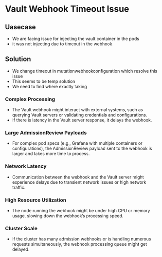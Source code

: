 # Vault Webhook Timeout Issue

## Uasecase

- We are facing issue for injecting the vault container in the pods
- it was not injecting due to timeout in the webhook

## Solution

- We change timeout in mutationwebhookconfiguration which resolve this issue
- This seems to be temp solution
- We need to find where exactly taking

### Complex Processing

- The Vault webhook might interact with external systems, such as querying Vault servers or validating credentials and configurations.
- If there is latency in the Vault server response, it delays the webhook.

### Large AdmissionReview Payloads

- For complex pod specs (e.g., Grafana with multiple containers or configurations), the AdmissionReview payload sent to the webhook is larger and takes more time to process.

### Network Latency

- Communication between the webhook and the Vault server might experience delays due to transient network issues or high network traffic.

### High Resource Utilization

- The node running the webhook might be under high CPU or memory usage, slowing down the webhook’s processing speed.

### Cluster Scale

- If the cluster has many admission webhooks or is handling numerous requests simultaneously, the webhook processing queue might get delayed.

